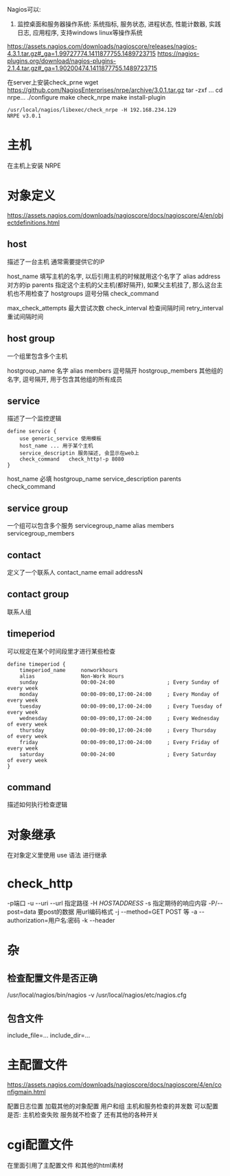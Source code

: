 Nagios可以:
1. 监控桌面和服务器操作系统: 系统指标, 服务状态, 进程状态, 性能计数器, 实践日志, 应用程序, 支持windows linux等操作系统


https://assets.nagios.com/downloads/nagioscore/releases/nagios-4.3.1.tar.gz#_ga=1.99727774.1411877755.1489723715
https://nagios-plugins.org/download/nagios-plugins-2.1.4.tar.gz#_ga=1.90200474.1411877755.1489723715


在server上安装check_prne
wget https://github.com/NagiosEnterprises/nrpe/archive/3.0.1.tar.gz
tar -zxf ...
cd nrpe...
./configure
make check_nrpe
make install-plugin

```
/usr/local/nagios/libexec/check_nrpe -H 192.168.234.129
NRPE v3.0.1
```


# 主机 #
在主机上安装 NRPE

# 对象定义 #
https://assets.nagios.com/downloads/nagioscore/docs/nagioscore/4/en/objectdefinitions.html

## host ##
描述了一台主机
通常需要提供它的IP

host_name 填写主机的名字, 以后引用主机的时候就用这个名字了
alias
address 对方的ip
parents 指定这个主机的父主机(都好隔开), 如果父主机挂了, 那么这台主机也不用检查了
hostgroups 逗号分隔
check_command

max_check_attempts 最大尝试次数
check_interval 检查间隔时间
retry_interval 重试间隔时间


## host group ##
一个组里包含多个主机

hostgroup_name 名字
alias
members 逗号隔开
hostgroup_members 其他组的名字, 逗号隔开, 用于包含其他组的所有成员
 

## service ##
描述了一个监控逻辑
```
define service {
	use generic_service 使用模板
	host_name ... 用于某个主机
	service_descriptin 服务描述, 会显示在web上
	check_command	check_http!-p 8080
}
```

host_name 必填
hostgroup_name
service_description
parents
check_command



## service group ##
一个组可以包含多个服务
servicegroup_name
alias
members
servicegroup_members

## contact ##
定义了一个联系人
contact_name
email
addressN

## contact group ##
联系人组

## timeperiod ##
可以规定在某个时间段里才进行某些检查
```
define timeperiod {
    timeperiod_name     nonworkhours
    alias               Non-Work Hours
    sunday              00:00-24:00                 ; Every Sunday of every week
    monday              00:00-09:00,17:00-24:00     ; Every Monday of every week
    tuesday             00:00-09:00,17:00-24:00     ; Every Tuesday of every week
    wednesday           00:00-09:00,17:00-24:00     ; Every Wednesday of every week
    thursday            00:00-09:00,17:00-24:00     ; Every Thursday of every week
    friday              00:00-09:00,17:00-24:00     ; Every Friday of every week
    saturday            00:00-24:00                 ; Every Saturday of every week
}
```


## command ##
描述如何执行检查逻辑

# 对象继承 #
在对象定义里使用 use 语法 进行继承


# check_http #
-p端口
-u --uri --url 指定路径
-H $HOSTADDRESS$
-s 指定期待的响应内容
-P/--post=data 要post的数据 用url编码格式
-j --method=GET POST 等
-a --authorization=用户名:密码
-k --header


# 杂 #
## 检查配置文件是否正确 ##
/usr/local/nagios/bin/nagios -v /usr/local/nagios/etc/nagios.cfg

## 包含文件 ##
include_file=...
include_dir=...


# 主配置文件 #
https://assets.nagios.com/downloads/nagioscore/docs/nagioscore/4/en/configmain.html

配置日志位置
加载其他的对象配置
用户和组
主机和服务检查的并发数
可以配置是否: 主机检查失败 服务就不检查了
还有其他的各种开关

# cgi配置文件 #
在里面引用了主配置文件
和其他的html素材
